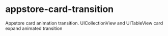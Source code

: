 # appstore-card-transition
Appstore card animation transition. UICollectionView and UITableView card expand animated transition
